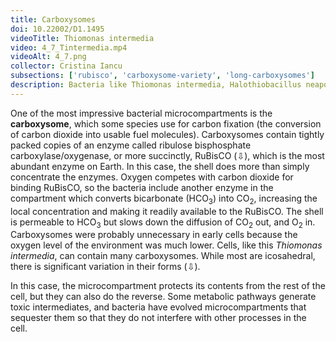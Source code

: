 ```yaml
---
title: Carboxysomes
doi: 10.22002/D1.1495
videoTitle: Thiomonas intermedia
video: 4_7_Tintermedia.mp4
videoAlt: 4_7.png
collector: Cristina Iancu
subsections: ['rubisco', 'carboxysome-variety', 'long-carboxysomes']
description: Bacteria like Thiomonas intermedia, Halothiobacillus neapolitanus and Hydrogenovibrio crunogenus use RuBisCO-packed carboxysomes to fix carbon
---
```


One of the most impressive bacterial microcompartments is the **carboxysome**, which some species use for carbon fixation (the conversion of carbon dioxide into usable fuel molecules). Carboxysomes contain tightly packed copies of an enzyme called ribulose bisphosphate carboxylase/oxygenase, or more succinctly, RuBisCO (⇩), which is the most abundant enzyme on Earth. In this case, the shell does more than simply concentrate the enzymes. Oxygen competes with carbon dioxide for binding RuBisCO, so the bacteria include another enzyme in the compartment which converts bicarbonate (HCO<sub>3</sub>) into CO<sub>2</sub>, increasing the local concentration and making it readily available to the RuBisCO. The shell is permeable to HCO<sub>3</sub> but slows down the diffusion of CO<sub>2</sub> out, and O<sub>2</sub> in. Carboxysomes were probably unnecessary in early cells because the oxygen level of the environment was much lower. Cells, like this *Thiomonas intermedia*, can contain many carboxysomes. While most are icosahedral, there is significant variation in their forms (⇩).

In this case, the microcompartment protects its contents from the rest of the cell, but they can also do the reverse. Some metabolic pathways generate toxic intermediates, and bacteria have evolved microcompartments that sequester them so that they do not interfere with other processes in the cell.

